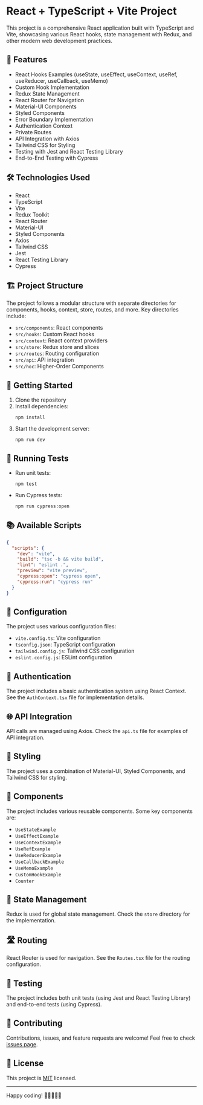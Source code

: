 # React + TypeScript + Vite Project

This project is a comprehensive React application built with TypeScript and Vite, showcasing various React hooks, state management with Redux, and other modern web development practices.

## 🚀 Features

- React Hooks Examples (useState, useEffect, useContext, useRef, useReducer, useCallback, useMemo)
- Custom Hook Implementation
- Redux State Management
- React Router for Navigation
- Material-UI Components
- Styled Components
- Error Boundary Implementation
- Authentication Context
- Private Routes
- API Integration with Axios
- Tailwind CSS for Styling
- Testing with Jest and React Testing Library
- End-to-End Testing with Cypress

## 🛠️ Technologies Used

- React
- TypeScript
- Vite
- Redux Toolkit
- React Router
- Material-UI
- Styled Components
- Axios
- Tailwind CSS
- Jest
- React Testing Library
- Cypress

## 🏗️ Project Structure

The project follows a modular structure with separate directories for components, hooks, context, store, routes, and more. Key directories include:

- `src/components`: React components
- `src/hooks`: Custom React hooks
- `src/context`: React context providers
- `src/store`: Redux store and slices
- `src/routes`: Routing configuration
- `src/api`: API integration
- `src/hoc`: Higher-Order Components

## 🚀 Getting Started

1. Clone the repository
2. Install dependencies:
   ```
   npm install
   ```
3. Start the development server:
   ```
   npm run dev
   ```

## 🧪 Running Tests

- Run unit tests:
  ```
  npm test
  ```
- Run Cypress tests:
  ```
  npm run cypress:open
  ```

## 📚 Available Scripts

```json
{
  "scripts": {
    "dev": "vite",
    "build": "tsc -b && vite build",
    "lint": "eslint .",
    "preview": "vite preview",
    "cypress:open": "cypress open",
    "cypress:run": "cypress run"
  }
}
```

## 🔧 Configuration

The project uses various configuration files:

- `vite.config.ts`: Vite configuration
- `tsconfig.json`: TypeScript configuration
- `tailwind.config.js`: Tailwind CSS configuration
- `eslint.config.js`: ESLint configuration

## 🔐 Authentication

The project includes a basic authentication system using React Context. See the `AuthContext.tsx` file for implementation details.

## 🌐 API Integration

API calls are managed using Axios. Check the `api.ts` file for examples of API integration.

## 🎨 Styling

The project uses a combination of Material-UI, Styled Components, and Tailwind CSS for styling.

## 🧩 Components

The project includes various reusable components. Some key components are:

- `UseStateExample`
- `UseEffectExample`
- `UseContextExample`
- `UseRefExample`
- `UseReducerExample`
- `UseCallbackExample`
- `UseMemoExample`
- `CustomHookExample`
- `Counter`

## 🔄 State Management

Redux is used for global state management. Check the `store` directory for the implementation.

## 🛣️ Routing

React Router is used for navigation. See the `Routes.tsx` file for the routing configuration.

## 🧪 Testing

The project includes both unit tests (using Jest and React Testing Library) and end-to-end tests (using Cypress).

## 🤝 Contributing

Contributions, issues, and feature requests are welcome! Feel free to check [issues page](https://github.com/yourusername/your-repo-name/issues).

## 📝 License

This project is [MIT](https://choosealicense.com/licenses/mit/) licensed.

---

Happy coding! 🚀👨‍💻👩‍💻
